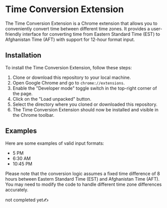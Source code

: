 # Time Conversion Extension

The Time Conversion Extension is a Chrome extension that allows you to conveniently convert time between different time zones. It provides a user-friendly interface for converting time from Eastern Standard Time (EST) to Afghanistan Time (AFT) with support for 12-hour format input.


## Installation

To install the Time Conversion Extension, follow these steps:

1. Clone or download this repository to your local machine.
2. Open Google Chrome and go to `chrome://extensions`.
3. Enable the "Developer mode" toggle switch in the top-right corner of the page.
4. Click on the "Load unpacked" button.
5. Select the directory where you cloned or downloaded this repository.
6. The Time Conversion Extension should now be installed and visible in the Chrome toolbar.


## Examples

Here are some examples of valid input formats:

- 5 PM
- 6:30 AM
- 10:45 PM

Please note that the conversion logic assumes a fixed time difference of 8 hours between Eastern Standard Time (EST) and Afghanistan Time (AFT). You may need to modify the code to handle different time zone differences accurately.

not completed yet✍️
